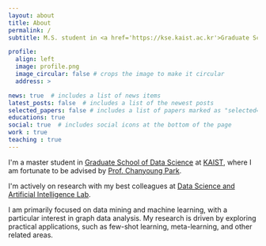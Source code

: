 ```yaml
---
layout: about
title: About
permalink: /
subtitle: M.S. student in <a href='https://kse.kaist.ac.kr'>Graduate School of Data Science</a> at <a href='https://kaist.ac.kr'>KAIST</a>.

profile:
  align: left
  image: profile.png
  image_circular: false # crops the image to make it circular
  address: >

news: true  # includes a list of news items
latest_posts: false  # includes a list of the newest posts
selected_papers: false # includes a list of papers marked as "selected={true}"
educations: true
social: true  # includes social icons at the bottom of the page
work : true
teaching : true
---
```


I'm a master student in <a href='https://kse.kaist.ac.kr'>Graduate School of Data Science</a> at <a href='https://kaist.ac.kr'>KAIST</a>, where I am fortunate to be advised by <a href='http://dsail.kaist.ac.kr/professor/'>Prof. Chanyoung Park</a>.

I'm actively on research with my best colleagues at <a href='http://dsail.kaist.ac.kr'>Data Science and Artificial Intelligence Lab</a>.

I am primarily focused on data mining and machine learning, with a particular interest in graph data analysis. My research is driven by exploring practical applications, such as few-shot learning, meta-learning, and other related areas.